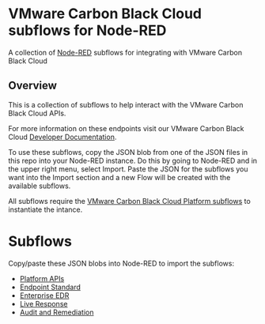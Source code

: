# VMware Carbon Black Cloud subflows for Node-RED

A collection of [Node-RED](https://nodered.org/) subflows for integrating with VMware Carbon Black Cloud

## Overview

This is a collection of subflows to help interact with the VMware Carbon Black Cloud APIs.

For more information on these endpoints visit our VMware Carbon Black Cloud [Developer Documentation](https://developer.carbonblack.com/).

To use these subflows, copy the JSON blob from one of the JSON files in this repo into your Node-RED instance. Do this by going to Node-RED and in the upper right menu, select Import. Paste the JSON for the subflows you want into the Import section and a new Flow will be created with the available subflows.

All subflows require the [VMware Carbon Black Cloud Platform subflows](https://github.com/cbcommunity/cbc-node-red-subflows/blob/master/subflows/cbc-platform-subflows.json) to instantiate the intance.

# Subflows
Copy/paste these JSON blobs into Node-RED to import the subflows:

- [Platform APIs](https://raw.githubusercontent.com/cbcommunity/cbc-node-red-subflows/master/subflows/cbc-platform-subflows.json?token=ANC7XXWXMGMJKPCLYNTCT6S7B5OUO)
- [Endpoint Standard](https://raw.githubusercontent.com/cbcommunity/cbc-node-red-subflows/master/subflows/cbc-endpoint-standard-subflows.json?token=ANC7XXQV35DTNYRZBR7CVBC7B5OTM)
- [Enterprise EDR](https://raw.githubusercontent.com/cbcommunity/cbc-node-red-subflows/master/subflows/cbc-enterprise-edr-subflow.json?token=ANC7XXWKGNIEVRINNCIVBZ27B5ORQ)
- [Live Response](https://raw.githubusercontent.com/cbcommunity/cbc-node-red-subflows/master/subflows/cbc-live-response-subflows.json?token=ANC7XXS3RO6LNGXKJLWVYAK7B5OQW)
- [Audit and Remediation](https://raw.githubusercontent.com/cbcommunity/cbc-node-red-subflows/master/subflows/cbc-audit-and-remediation-subflows.json?token=ANC7XXSMPGPJPCASL7QM5SC7B5OPW)